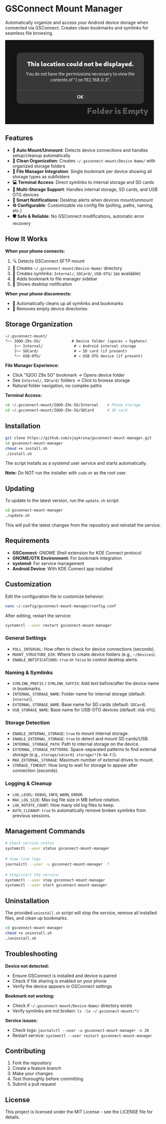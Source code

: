 # GSConnect Mount Manager

Automatically organize and access your Android device storage when connected via GSConnect. Creates clean bookmarks and symlinks for seamless file browsing.

![error](./error.png)

## Features

- **🔄 Auto Mount/Unmount**: Detects device connections and handles setup/cleanup automatically
- **📁 Clean Organization**: Creates `~/.gsconnect-mount/Device-Name/` with organized storage folders  
- **🔖 File Manager Integration**: Single bookmark per device showing all storage types as subfolders
- **💻 Terminal Access**: Direct symlinks to internal storage and SD cards
- **📱 Multi-Storage Support**: Handles internal storage, SD cards, and USB OTG devices
- **🔔 Smart Notifications**: Desktop alerts when devices mount/unmount
- **⚙️ Configurable**: Customizable via config file (polling, paths, naming, etc.)
- **🛡️ Safe & Reliable**: No GSConnect modifications, automatic error recovery

## How It Works

**When your phone connects:**
1. 🔍 Detects GSConnect SFTP mount
2. 📁 Creates `~/.gsconnect-mount/Device-Name/` directory
3. 🔗 Creates symlinks: `Internal/`, `SDCard/`, `USB-OTG/` (as available)
4. 🔖 Adds bookmark to file manager sidebar
5. 🔔 Shows desktop notification

**When your phone disconnects:**
- 🧹 Automatically cleans up all symlinks and bookmarks
- 📂 Removes empty device directories

## Storage Organization

```
~/.gsconnect-mount/
└── IQOO-Z9x-5G/              # Device folder (spaces → hyphens)
    ├── Internal/              # → Android internal storage
    ├── SDCard/                # → SD card (if present)
    └── USB-OTG/               # → USB OTG device (if present)
```

**File Manager Experience:**
- Click "IQOO Z9x 5G" bookmark → Opens device folder
- See `Internal/`, `SDCard/` folders → Click to browse storage
- Natural folder navigation, no complex paths

**Terminal Access:**
```bash
cd ~/.gsconnect-mount/IQOO-Z9x-5G/Internal    # Phone storage
cd ~/.gsconnect-mount/IQOO-Z9x-5G/SDCard      # SD card
```

## Installation

```bash
git clone https://github.com/vjaykrsna/gsconnect-mount-manager.git
cd gsconnect-mount-manager
chmod +x install.sh
./install.sh
```

The script installs as a systemd user service and starts automatically.

**Note:** Do NOT run the installer with `sudo` or as the root user.

## Updating

To update to the latest version, run the `update.sh` script:
```bash
cd gsconnect-mount-manager
./update.sh
```
This will pull the latest changes from the repository and reinstall the service.

## Requirements

- **GSConnect**: GNOME Shell extension for KDE Connect protocol
- **GNOME/GTK Environment**: For bookmark integration
- **systemd**: For service management
- **Android Device**: With KDE Connect app installed

## Customization

Edit the configuration file to customize behavior:
```bash
nano ~/.config/gsconnect-mount-manager/config.conf
```

After editing, restart the service:
```bash
systemctl --user restart gsconnect-mount-manager
```

### General Settings
- `POLL_INTERVAL`: How often to check for device connections (seconds).
- `MOUNT_STRUCTURE_DIR`: Where to create device folders (e.g., `~/Devices`).
- `ENABLE_NOTIFICATIONS`: `true` or `false` to control desktop alerts.

### Naming & Symlinks
- `SYMLINK_PREFIX` / `SYMLINK_SUFFIX`: Add text before/after the device name in bookmarks.
- `INTERNAL_STORAGE_NAME`: Folder name for internal storage (default: `Internal`).
- `EXTERNAL_STORAGE_NAME`: Base name for SD cards (default: `SDCard`).
- `USB_STORAGE_NAME`: Base name for USB-OTG devices (default: `USB-OTG`).

### Storage Detection
- `ENABLE_INTERNAL_STORAGE`: `true` to mount internal storage.
- `ENABLE_EXTERNAL_STORAGE`: `true` to detect and mount SD cards/USB.
- `INTERNAL_STORAGE_PATH`: Path to internal storage on the device.
- `EXTERNAL_STORAGE_PATTERNS`: Space-separated patterns to find external storage (e.g., `storage/sdcard1 storage/*[0-9A-F]`).
- `MAX_EXTERNAL_STORAGE`: Maximum number of external drives to mount.
- `STORAGE_TIMEOUT`: How long to wait for storage to appear after connection (seconds).

### Logging & Cleanup
- `LOG_LEVEL`: `DEBUG`, `INFO`, `WARN`, `ERROR`.
- `MAX_LOG_SIZE`: Max log file size in MB before rotation.
- `LOG_ROTATE_COUNT`: How many old log files to keep.
- `AUTO_CLEANUP`: `true` to automatically remove broken symlinks from previous sessions.

## Management Commands

```bash
# Check service status
systemctl --user status gsconnect-mount-manager

# View live logs
journalctl --user -u gsconnect-mount-manager -f

# Stop/start the service
systemctl --user stop gsconnect-mount-manager
systemctl --user start gsconnect-mount-manager
```

## Uninstallation

The provided `uninstall.sh` script will stop the service, remove all installed files, and clean up bookmarks.

```bash
cd gsconnect-mount-manager
chmod +x uninstall.sh
./uninstall.sh
```

## Troubleshooting

**Device not detected:**
- Ensure GSConnect is installed and device is paired
- Check if file sharing is enabled on your phone
- Verify the device appears in GSConnect settings

**Bookmark not working:**
- Check if `~/.gsconnect-mount/Device-Name/` directory exists
- Verify symlinks are not broken: `ls -la ~/.gsconnect-mount/*/`

**Service issues:**
- Check logs: `journalctl --user -u gsconnect-mount-manager -n 20`
- Restart service: `systemctl --user restart gsconnect-mount-manager`

## Contributing

1. Fork the repository
2. Create a feature branch
3. Make your changes
4. Test thoroughly before committing
5. Submit a pull request

## License

This project is licensed under the MIT License - see the LICENSE file for details.
